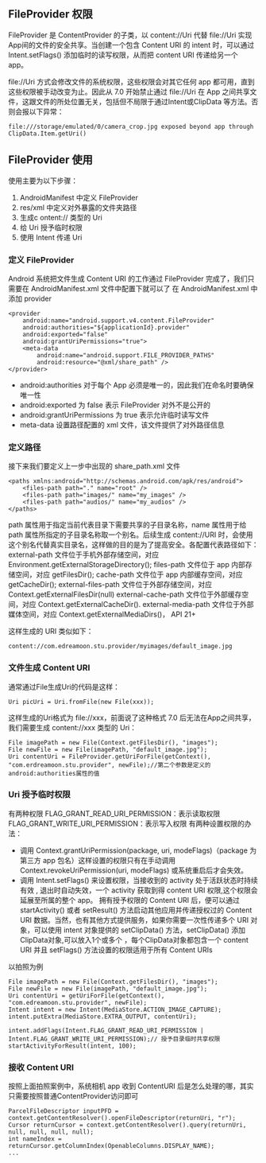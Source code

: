 ## FileProvider 权限
FileProvider 是 ContentProvider 的子类，以 content://Uri 代替 file://Uri 实现App间的文件的安全共享。当创建一个包含 Content URI 的 intent 时，可以通过 Intent.setFlags() 添加临时的读写权限，从而把 content URI 传递给另一个 app。

file://Uri 方式会修改文件的系统权限，这些权限会对其它任何 app 都可用，直到这些权限被手动改变为止。因此从 7.0 开始禁止通过 file://Uri 在 App 之间共享文件，这跟文件的所处位置无关，包括但不局限于通过Intent或ClipData 等方法。否则会报以下异常：
```
file:///storage/emulated/0/camera_crop.jpg exposed beyond app through ClipData.Item.getUri()
```
## FileProvider 使用
使用主要为以下步骤：
1. AndroidManifest 中定义 FileProvider 
2. res/xml 中定义对外暴露的文件夹路径
3. 生成c ontent:// 类型的 Uri
4. 给 Uri 授予临时权限
5. 使用 Intent 传递 Uri

### 定义 FileProvider
Android 系统把文件生成 Content URI 的工作通过 FileProvider 完成了，我们只需要在 AndroidManifest.xml 文件中配置下就可以了
在 AndroidManifest.xml 中添加 provider
```
<provider
    android:name="android.support.v4.content.FileProvider"
    android:authorities="${applicationId}.provider"
    android:exported="false"
    android:grantUriPermissions="true">
    <meta-data
        android:name="android.support.FILE_PROVIDER_PATHS"
        android:resource="@xml/share_path" />
</provider>
```
- android:authorities 对于每个 App 必须是唯一的，因此我们在命名时要确保唯一性
- android:exported 为 false 表示 FileProvider 对外不是公开的
- android:grantUriPermissions 为 true 表示允许临时读写文件
- meta-data 设置路径配置的 xml 文件，该文件提供了对外路径信息
### 定义路径
接下来我们要定义上一步中出现的 share_path.xml 文件
```
<paths xmlns:android="http://schemas.android.com/apk/res/android">
    <files-path path="." name="root" />
    <files-path path="images/" name="my_images" />
    <files-path path="audios/" name="my_audios" />
</paths>
```

path 属性用于指定当前代表目录下需要共享的子目录名称，name 属性用于给 path 属性所指定的子目录名称取一个别名。后续生成 content://URI 时，会使用这个别名代替真实目录名，这样做的目的是为了提高安全。各配置代表路径如下：
external-path 文件位于手机外部存储空间，对应 Environment.getExternalStorageDirectory();
files-path 文件位于 app 内部存储空间，对应 getFilesDir();
cache-path 文件位于 app 内部缓存空间，对应 getCacheDir();
external-files-path 文件位于外部存储空间，对应 Context.getExternalFilesDir(null)
external-cache-path 文件位于外部缓存空间，对应 Context.getExternalCacheDir().
external-media-path 文件位于外部媒体空间，对应 Context.getExternalMediaDirs()， API 21+

这样生成的 URI 类似如下：
```
content://com.edreamoon.stu.provider/myimages/default_image.jpg
```
### 文件生成 Content URI
通常通过File生成Uri的代码是这样：
```
Uri picUri = Uri.fromFile(new File(xxx));
```
这样生成的Uri格式为 file://xxx，前面说了这种格式 7.0 后无法在App之间共享，我们需要生成 content://xxx 类型的 Uri：
```
File imagePath = new File(Context.getFilesDir(), "images");
File newFile = new File(imagePath, "default_image.jpg");
Uri contentUri = FileProvider.getUriForFile(getContext(),  "com.erdreamoon.stu.provider", newFile);//第二个参数是定义的android:authorities属性的值
```
### Uri 授予临时权限
有两种权限 
FLAG_GRANT_READ_URI_PERMISSION：表示读取权限
FLAG_GRANT_WRITE_URI_PERMISSION：表示写入权限
有两种设置权限的办法：
- 调用 Context.grantUriPermission(package, uri, modeFlags)（package 为第三方 app 包名）这样设置的权限只有在手动调用 Context.revokeUriPermission(uri, modeFlags) 或系统重启后才会失效。
- 调用 Intent.setFlags() 来设置权限，当接收到的 activity 处于活跃状态时持续有效 , 退出时自动失效，一个 activity 获取到得 content URI 权限,这个权限会延展至所属的整个 app。
拥有授予权限的 Content URI 后，便可以通过 startActivity() 或者 setResult() 方法启动其他应用并传递授权过的 Content URI 数据。当然，也有其他方式提供服务，如果你需要一次性传递多个 URI 对象，可以使用 intent 对象提供的 setClipData() 方法，setClipData() 添加ClipData对象,可以放入1个或多个 ，每个ClipData对象都包含一个 content URI 并且 setFlags() 方法设置的权限适用于所有 Content URIs

以拍照为例
```
File imagePath = new File(Context.getFilesDir(), "images");
File newFile = new File(imagePath, "default_image.jpg");
Uri contentUri = getUriForFile(getContext(), "com.edreamoon.stu.provider", newFile);
Intent intent = new Intent(MediaStore.ACTION_IMAGE_CAPTURE);
intent.putExtra(MediaStore.EXTRA_OUTPUT, contentUri);

intent.addFlags(Intent.FLAG_GRANT_READ_URI_PERMISSION | Intent.FLAG_GRANT_WRITE_URI_PERMISSION);// 授予目录临时共享权限
startActivityForResult(intent, 100);
```
### 接收 Content URI
按照上面拍照案例中，系统相机 app 收到 ContentURI 后是怎么处理的哪，其实只需要按照普通ContentProvider访问即可
```
ParcelFileDescriptor inputPFD = context.getContentResolver().openFileDescriptor(returnUri, "r");
Cursor returnCursor = context.getContentResolver().query(returnUri, null, null, null, null);
int nameIndex = returnCursor.getColumnIndex(OpenableColumns.DISPLAY_NAME);
...
```



